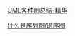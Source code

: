 [UML各种图总结-精华](https://www.cnblogs.com/jiangds/p/6596595.html)

[什么是序列图/时序图](https://juejin.im/post/5cfb7c086fb9a07ecd3d4e53)

